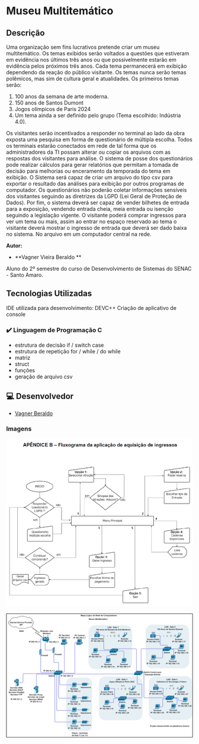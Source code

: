 # Museu Multitemático

## Descrição
Uma organização sem fins lucrativos pretende criar um museu multitemático. Os temas exibidos serão voltados a questões que estiveram em evidência nos últimos três anos ou que possivelmente estarão em evidência 
pelos próximos três anos. Cada tema permanecerá em exibição dependendo da reação do público visitante. Os temas nunca serão temas polêmicos, mas sim de cultura geral e atualidades.
Os primeiros temas serão:
1) 100 anos da semana de arte moderna.
2) 150 anos de Santos Dumont
3) Jogos olímpicos de Paris 2024
4) Um tema ainda a ser definido pelo grupo (Tema escolhido: Indústria 4.0).

Os visitantes serão incentivados a responder no terminal ao lado da obra exposta uma pesquisa em forma de questionário de múltipla escolha.
Todos os terminais estarão conectados em rede de tal forma que os administradores da TI possam alterar ou copiar os arquivos com as respostas dos visitantes para análise.
O sistema de posse dos questionários pode realizar cálculos para gerar relatórios que permitam a tomada de decisão para melhorias ou enceramento da temporada do tema em exibição. 
O Sistema será capaz de criar um arquivo do tipo csv para exportar o resultado das análises para exibição por outros programas de computador.
Os questionários não poderão coletar informações sensíveis dos visitantes seguindo as diretrizes da LGPD (Lei Geral de Proteção de Dados).
Por fim, o sistema deverá ser capaz de vender bilhetes de entrada para a exposição, vendendo entrada cheia, meia entrada ou isenção seguindo a legislação vigente. 
O visitante poderá comprar ingressos para ver um tema ou mais, assim ao entrar no espaço reservado ao tema o visitante deverá mostrar o ingresso de entrada que deverá ser dado baixa no sistema. 
No arquivo em um computador central na rede.

**Autor:**
- **Vagner Vieira Beraldo **

Aluno do 2º semestre do curso de Desenvolvimento de Sistemas do SENAC - Santo Amaro.

## Tecnologias Utilizadas
IDE utilizada para desenvolvimento: DEVC++
Criação de aplicativo de console 

### ✔️ Linguagem de Programação C
- estrutura de decisão if / switch case
- estrutura de repetição for / while / do while
- matriz
- struct
- funções
- geração de arquivo csv


## 💻 Desenvolvedor
- [Vagner Beraldo](https://github.com/VagnerBeraldo)

### Imagens
![Fluxograma da aplicação](https://github.com/VagnerBeraldo/bilheteriaMuseu/blob/main/fluxogramaIngressos.PNG)

![Mapa Lógico da Rede](https://github.com/VagnerBeraldo/bilheteriaMuseu/blob/main/redeMuseu.png)

